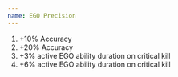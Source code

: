 ```yaml
---
name: EGO Precision
---
```


1. +10% Accuracy
2. +20% Accuracy
3. +3% active EGO ability duration on critical kill
4. +6% active EGO ability duration on critical kill
